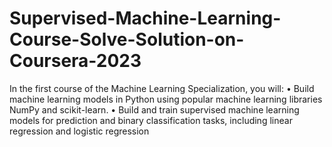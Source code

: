 # Supervised-Machine-Learning-Course-Solve-Solution-on-Coursera-2023
In the first course of the Machine Learning Specialization, you will:  • Build machine learning models in Python using popular machine learning libraries NumPy and scikit-learn. • Build and train supervised machine learning models for prediction and binary classification tasks, including linear regression and logistic regression
